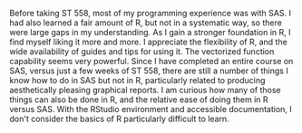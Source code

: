 Before taking ST 558, most of my programming experience was with SAS.  I had also learned a fair amount of R, but not in a systematic way, so there were large gaps in my understanding.  As I gain a stronger foundation in R, I find myself liking it more and more.  I appreciate the flexibility of R, and the wide availability of guides and tips for using it.  The vectorized function capability seems very powerful.  Since I have completed an entire course on SAS, versus just a few weeks of ST 558, there are still a number of things I know how to do in SAS but not in R, particularly related to producing aesthetically pleasing graphical reports.  I am curious how many of those  things can also be done in R, and the relative ease of doing them in R versus SAS.  With the RStudio environment and accessible documentation, I don't consider the basics of R particularly difficult to learn.
